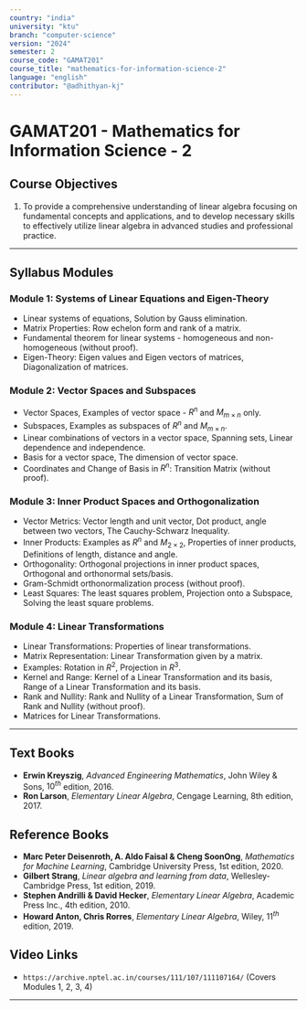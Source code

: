 ```yaml
---
country: "india"
university: "ktu"
branch: "computer-science"
version: "2024"
semester: 2
course_code: "GAMAT201"
course_title: "mathematics-for-information-science-2"
language: "english"
contributor: "@adhithyan-kj"
---
```


# GAMAT201 - Mathematics for Information Science - 2

## Course Objectives
1. To provide a comprehensive understanding of linear algebra focusing on fundamental concepts and applications, and to develop necessary skills to effectively utilize linear algebra in advanced studies and professional practice.

---
## Syllabus Modules

### Module 1: Systems of Linear Equations and Eigen-Theory
- Linear systems of equations, Solution by Gauss elimination.
- Matrix Properties: Row echelon form and rank of a matrix.
- Fundamental theorem for linear systems - homogeneous and non-homogeneous (without proof).
- Eigen-Theory: Eigen values and Eigen vectors of matrices, Diagonalization of matrices.

### Module 2: Vector Spaces and Subspaces
- Vector Spaces, Examples of vector space - $R^n$ and $M_{m \times n}$ only.
- Subspaces, Examples as subspaces of $R^{n}$ and $M_{m \times n}$.
- Linear combinations of vectors in a vector space, Spanning sets, Linear dependence and independence.
- Basis for a vector space, The dimension of vector space.
- Coordinates and Change of Basis in $R^{n}$: Transition Matrix (without proof).

### Module 3: Inner Product Spaces and Orthogonalization
- Vector Metrics: Vector length and unit vector, Dot product, angle between two vectors, The Cauchy-Schwarz Inequality.
- Inner Products: Examples as $R^{n}$ and $M_{2\times2}$, Properties of inner products, Definitions of length, distance and angle.
- Orthogonality: Orthogonal projections in inner product spaces, Orthogonal and orthonormal sets/basis.
- Gram-Schmidt orthonormalization process (without proof).
- Least Squares: The least squares problem, Projection onto a Subspace, Solving the least square problems.

### Module 4: Linear Transformations
- Linear Transformations: Properties of linear transformations.
- Matrix Representation: Linear Transformation given by a matrix.
- Examples: Rotation in $R^{2}$, Projection in $R^{3}$.
- Kernel and Range: Kernel of a Linear Transformation and its basis, Range of a Linear Transformation and its basis.
- Rank and Nullity: Rank and Nullity of a Linear Transformation, Sum of Rank and Nullity (without proof).
- Matrices for Linear Transformations.

---
## Text Books
- **Erwin Kreyszig**, *Advanced Engineering Mathematics*, John Wiley & Sons, $10^{th}$ edition, 2016.
- **Ron Larson**, *Elementary Linear Algebra*, Cengage Learning, 8th edition, 2017.

## Reference Books
- **Marc Peter Deisenroth, A. Aldo Faisal & Cheng SoonOng**, *Mathematics for Machine Learning*, Cambridge University Press, 1st edition, 2020.
- **Gilbert Strang**, *Linear algebra and learning from data*, Wellesley-Cambridge Press, 1st edition, 2019.
- **Stephen Andrilli & David Hecker**, *Elementary Linear Algebra*, Academic Press Inc., 4th edition, 2010.
- **Howard Anton, Chris Rorres**, *Elementary Linear Algebra*, Wiley, $11^{th}$ edition, 2019.

## Video Links
- `https://archive.nptel.ac.in/courses/111/107/111107164/` (Covers Modules 1, 2, 3, 4)

---